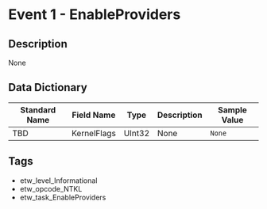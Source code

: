 # Event 1 - EnableProviders

## Description
None

## Data Dictionary
|Standard Name|Field Name|Type|Description|Sample Value|
|---|---|---|---|---|
|TBD|KernelFlags|UInt32|None|`None`|

## Tags
* etw_level_Informational
* etw_opcode_NTKL
* etw_task_EnableProviders